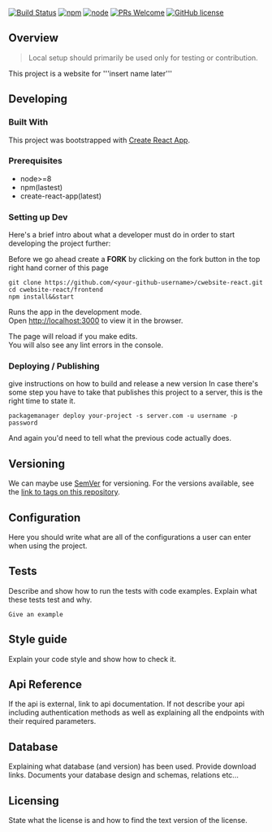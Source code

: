 <!-- <img src="./logo/android-chrome-192x192.png" alt="Logo of the project" height="80" align="right"> -->

<!-- # FOET, University of Lucknow -->

[![Build Status](https://img.shields.io/travis/npm/npm/latest.svg?style=flat-square)](https://travis-ci.org/npm/npm)
[![npm](https://img.shields.io/npm/v/npm?style=flat-square)](https://www.npmjs.com/package/npm)
[![node](https://img.shields.io/node/v/create-react-app?style=flat-square)](http://nodejs.org/)
[![PRs Welcome](https://img.shields.io/badge/PRs-welcome-brightgreen.svg?style=flat-square)](http://makeapullrequest.com)
[![GitHub license](https://img.shields.io/github/license/arjundubey-cr/cwebsite-react?style=flat-square)](https://github.com/your/your-project/blob/master/LICENSE)

## Overview

> Local setup should primarily be used only for testing or contribution.

This project is a website for '''insert name later'''

## Developing

### Built With

This project was bootstrapped with [Create React App](https://github.com/facebook/create-react-app).

### Prerequisites

<ul>
<li>node>=8 <br/>
<li>npm(lastest) <br/>
<li>create-react-app(latest)<br/>
</ul>

### Setting up Dev

Here's a brief intro about what a developer must do in order to start developing
the project further:

Before we go ahead create a <strong>FORK</strong> by clicking on the fork button in the top right hand corner of this page

```shell
git clone https://github.com/<your-github-username>/cwebsite-react.git
cd cwebsite-react/frontend
npm install&&start
```

Runs the app in the development mode.<br />
Open [http://localhost:3000](http://localhost:3000) to view it in the browser.

The page will reload if you make edits.<br />
You will also see any lint errors in the console.

### Deploying / Publishing

give instructions on how to build and release a new version
In case there's some step you have to take that publishes this project to a
server, this is the right time to state it.

```shell
packagemanager deploy your-project -s server.com -u username -p password
```

And again you'd need to tell what the previous code actually does.

## Versioning

We can maybe use [SemVer](http://semver.org/) for versioning. For the versions available, see the [link to tags on this repository](/tags).

## Configuration

Here you should write what are all of the configurations a user can enter when using the project.

## Tests

Describe and show how to run the tests with code examples.
Explain what these tests test and why.

```shell
Give an example
```

## Style guide

Explain your code style and show how to check it.

## Api Reference

If the api is external, link to api documentation. If not describe your api including authentication methods as well as explaining all the endpoints with their required parameters.

## Database

Explaining what database (and version) has been used. Provide download links.
Documents your database design and schemas, relations etc...

## Licensing

State what the license is and how to find the text version of the license.
